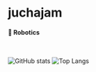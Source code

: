 # juchajam
#### 🤖 Robotics
<br/>

![GitHub stats](https://github-readme-stats.vercel.app/api?username=juchajam&show_icons=true&theme=transparent)
![Top Langs](https://github-readme-stats.vercel.app/api/top-langs/?username=juchajam&&layout=donut)

<br/>

<!--
- 🔭 I’m currently working on ...
- 🌱 I’m currently learning ...
- 👯 I’m looking to collaborate on ...
- 🤔 I’m looking for help with ...
- 💬 Ask me about ...
- 📫 How to reach me: ...
- 😄 Pronouns: ...
- ⚡ Fun fact: ...
-->
